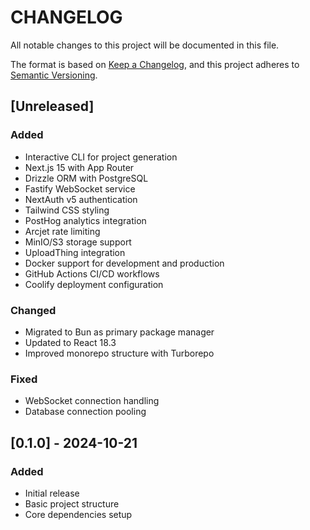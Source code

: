 # CHANGELOG

All notable changes to this project will be documented in this file.

The format is based on [Keep a Changelog](https://keepachangelog.com/en/1.0.0/),
and this project adheres to [Semantic Versioning](https://semver.org/spec/v2.0.0.html).

## [Unreleased]

### Added
- Interactive CLI for project generation
- Next.js 15 with App Router
- Drizzle ORM with PostgreSQL
- Fastify WebSocket service
- NextAuth v5 authentication
- Tailwind CSS styling
- PostHog analytics integration
- Arcjet rate limiting
- MinIO/S3 storage support
- UploadThing integration
- Docker support for development and production
- GitHub Actions CI/CD workflows
- Coolify deployment configuration

### Changed
- Migrated to Bun as primary package manager
- Updated to React 18.3
- Improved monorepo structure with Turborepo

### Fixed
- WebSocket connection handling
- Database connection pooling

## [0.1.0] - 2024-10-21

### Added
- Initial release
- Basic project structure
- Core dependencies setup
